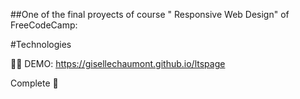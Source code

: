 ##One of the final proyects of course " Responsive Web Design" of FreeCodeCamp:

#Technologies




👩‍💻 DEMO: https://gisellechaumont.github.io/ltspage

Complete 🔧
